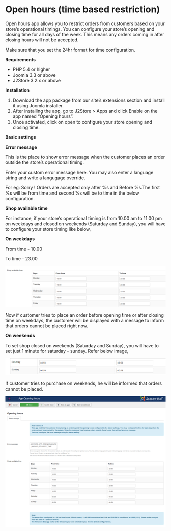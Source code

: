 # Open hours \(time based restriction\)

Open hours app allows you to restrict orders from customers based on your store’s operational timings. You can configure your store’s opening and closing time for all days of the week. This means any orders coming in after closing hours will not be accepted.

Make sure that you set the 24hr format for time configuration.

**Requirements**

* PHP 5.4 or higher
* Joomla 3.3 or above
* J2Store 3.2.x or above

**Installation**

1. Download the app package from our site’s extensions section and install it using Joomla installer.
2. After installing the app, go to J2Store &gt; Apps and click Enable on the app named “Opening hours”.
3. Once activated, click on open to configure your store opening and closing time.

**Basic settings**

**Error message**

This is the place to show error message when the customer places an order outside the store’s operational timing.

Enter your custom error message here. You may also enter a language string and write a langugage override.

For eg: Sorry ! Orders are accepted only after %s and Before %s.The first %s will be from time and second %s will be to time in the below configuration.

**Shop available time**

For instance, if your store’s operational timing is from 10.00 am to 11.00 pm on weekdays and closed on weekends \(Saturday and Sunday\), you will have to configure your store timing like below,

**On weekdays**

From time - 10.00

To time - 23.00

![oh01](https://raw.githubusercontent.com/j2store/doc-images/master/apps/open%20hours/oh_01.png)

Now if customer tries to place an order before opening time or after closing time on weekdays, the customer will be displayed with a message to inform that orders cannot be placed right now.

**On weekends**

To set shop closed on weekends \(Saturday and Sunday\), you will have to set just 1 minute for saturday - sunday. Refer below image,

![oh02](https://raw.githubusercontent.com/j2store/doc-images/master/apps/open%20hours/oh_02.png)

If customer tries to purchase on weekends, he will be informed that orders cannot be placed.

![oh03](https://raw.githubusercontent.com/j2store/doc-images/master/apps/open%20hours/oh_03.png)

